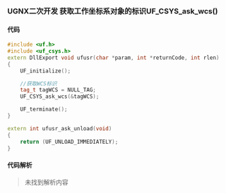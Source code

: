 ### UGNX二次开发 获取工作坐标系对象的标识UF_CSYS_ask_wcs()

#### 代码

```cpp
#include <uf.h>
#include <uf_csys.h>
extern DllExport void ufusr(char *param, int *returnCode, int rlen)
{
    UF_initialize();

    //获取WCS标识
    tag_t tagWCS = NULL_TAG;
    UF_CSYS_ask_wcs(&tagWCS);

    UF_terminate();
}

extern int ufusr_ask_unload(void)
{
    return (UF_UNLOAD_IMMEDIATELY);
}
```

#### 代码解析
> 未找到解析内容

